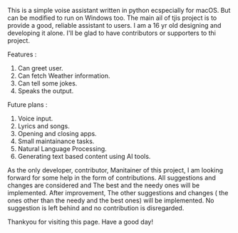 This is a simple voise assistant written in python ecspecially for macOS. But can be modified to run on Windows too. The main ail of tjis project is to provide a good, reliable assistant to users. I am a 16 yr old designing and developing it alone. I'll be glad to have contributors or supporters to thi project.

Features :
  1. Can greet user.
  2. Can fetch Weather information.
  3. Can tell some jokes.
  4. Speaks the output.

Future plans :
  1. Voice input.
  2. Lyrics and songs.
  3. Opening and closing apps.
  4. Small maintainance tasks.
  5. Natural Language Processing.
  6. Generating text based content using AI tools.

As the only developer, contributor, Manitainer of this project, I am looking forward for some help in the form of contributions. All suggestions and changes are considered and The best and the needy ones will be implemented. After improvement, The other suggestions and changes ( the ones other than the needy and the best ones)
will be implemented. No suggestion is left behind and no contribution is disregarded.

Thankyou for visiting this page.
Have a good day!
